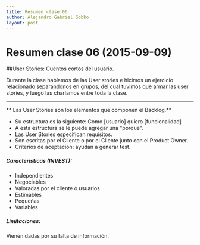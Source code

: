```yaml
---
title: Resumen clase 06
author: Alejandro Gabriel Sobko
layout: post
---
```


Resumen clase 06 (2015-09-09)
=============================

##User Stories: Cuentos cortos del usuario.

Durante la clase hablamos de las User stories e hicimos un ejercicio relacionado separandonos en grupos, del cual tuvimos que armar las user stories, y luego las charlamos entre toda la clase. 

___

** Las User Stories son los elementos que componen el Backlog.**

* Su estructura es la siguiente: Como [usuario] quiero [funcionalidad]
* A esta estructura se le puede agregar una "porque".
* Las User Stories especifican requisitos.
* Son escritas por el Cliente o por el Cliente junto con el Product Owner.
* Criterios de aceptacion: ayudan a generar test.

##### Caracteristicas (INVEST):
* Independientes
* Negociables
* Valoradas por el cliente o usuarios
* Estimables
* Pequeñas
* Variables

##### Limitaciones:
Vienen dadas por su falta de información.

